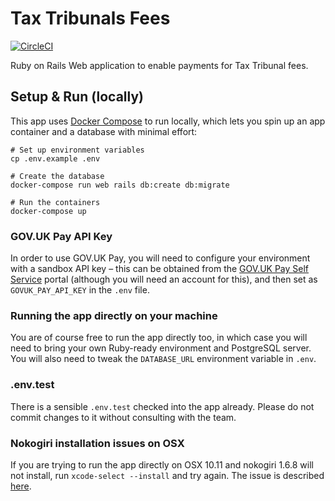 # Tax Tribunals Fees

[![CircleCI](https://circleci.com/gh/ministryofjustice/tax-tribunals-fees.svg?style=svg&circle-token=53059f2bf1c3a736853b21bdb4ab3df9baf2dd2b)](https://circleci.com/gh/ministryofjustice/tax-tribunals-fees)

Ruby on Rails Web application to enable payments for Tax Tribunal fees.

## Setup & Run (locally)

This app uses [Docker Compose](https://docs.docker.com/compose/) to run locally, which lets you spin up an app container and a database with minimal effort:

```
# Set up environment variables
cp .env.example .env

# Create the database
docker-compose run web rails db:create db:migrate

# Run the containers
docker-compose up
```

### GOV.UK Pay API Key

In order to use GOV.UK Pay, you will need to configure your environment with a sandbox API key – this can be obtained from the [GOV.UK Pay Self Service](https://selfservice.pymnt.uk/) portal (although you will need an account for this), and then set as `GOVUK_PAY_API_KEY` in the `.env` file.

### Running the app directly on your machine

You are of course free to run the app directly too, in which case you will need to bring your own Ruby-ready environment and PostgreSQL server. You will also need to tweak the `DATABASE_URL` environment variable in `.env`.

### .env.test

There is a sensible `.env.test` checked into the app already.  Please do
not commit changes to it without consulting with the team.

### Nokogiri installation issues on OSX

If you are trying to run the app directly on OSX 10.11 and nokogiri
1.6.8 will not install, run `xcode-select --install` and try again. The
issue is described [here][1].

[1]: https://github.com/sparklemotion/nokogiri/issues/1445

